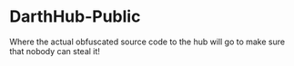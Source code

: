 # DarthHub-Public
Where the actual obfuscated source code to the hub will go to make sure that nobody can steal it!
